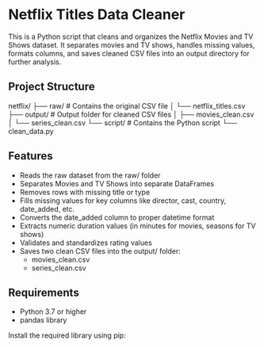 # Netflix Titles Data Cleaner

This is a Python script that cleans and organizes the Netflix Movies and TV Shows dataset. It separates movies and TV shows, handles missing values, formats columns, and saves cleaned CSV files into an output directory for further analysis.

## Project Structure

netflix/
├── raw/               # Contains the original CSV file
│   └── netflix_titles.csv
├── output/            # Output folder for cleaned CSV files
│   ├── movies_clean.csv
│   └── series_clean.csv
└── script/            # Contains the Python script
    └── clean_data.py

## Features

- Reads the raw dataset from the raw/ folder
- Separates Movies and TV Shows into separate DataFrames
- Removes rows with missing title or type
- Fills missing values for key columns like director, cast, country, date_added, etc.
- Converts the date_added column to proper datetime format
- Extracts numeric duration values (in minutes for movies, seasons for TV shows)
- Validates and standardizes rating values
- Saves two clean CSV files into the output/ folder:
  - movies_clean.csv
  - series_clean.csv

## Requirements

- Python 3.7 or higher
- pandas library

Install the required library using pip:

